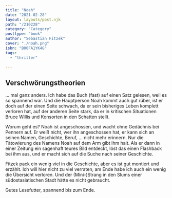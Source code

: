 ```yaml
---
title: "Noah"
date: "2021-02-28"
layout: layouts/post.njk
path: "/210228"
category: "Category"
posttype: "book"
author: "Sebastian Fitzek"
cover: "./noah.png"
isbn: "B00FA1YK4G"
tags:
  - "thriller"

---
```

## Verschwörungstheorien

... mal ganz anders. Ich habe das Buch (fast) auf einen Satz gelesen, weil es so spannend war. Und die Hauptperson Noah kommt auch gut rüber, ist er doch auf der einen Seite schwach, da er sein bisheriges Leben komplett verloren hat, auf der anderen Seite stark, da er in kritischen Situationen Bruce Willis und Konsorten in den Schatten stellt.

Worum geht es? Noah ist angeschossen, und wacht ohne Gedächnis bei Pennern auf. Er weiß nicht, wer ihn angeschossen hat, er kann sich an seinen Namen, Geschichte, Beruf, ... nicht mehr erinnern. Nur die Tätowierung des Namens Noah auf dem Arm gibt ihm halt. Als er dann in einer Zeitung ein sagenhaft teures Bild entdeckt, löst das einen Flashback bei ihm aus, und er macht sich auf die Suche nach seiner Geschichte.

Fitzek pack ein wenig viel in die Geschichte, aber es ist gut montiert und erzählt. Ich will hier nicht zu viel verraten, am Ende habe ich auch ein wenig die Übersicht verloren. Und der (Mini-)Strang in den Slums einer südostasiatischen Stadt hätte es nicht gebraucht.

Gutes Lesefutter, spannend bis zum Ende.
